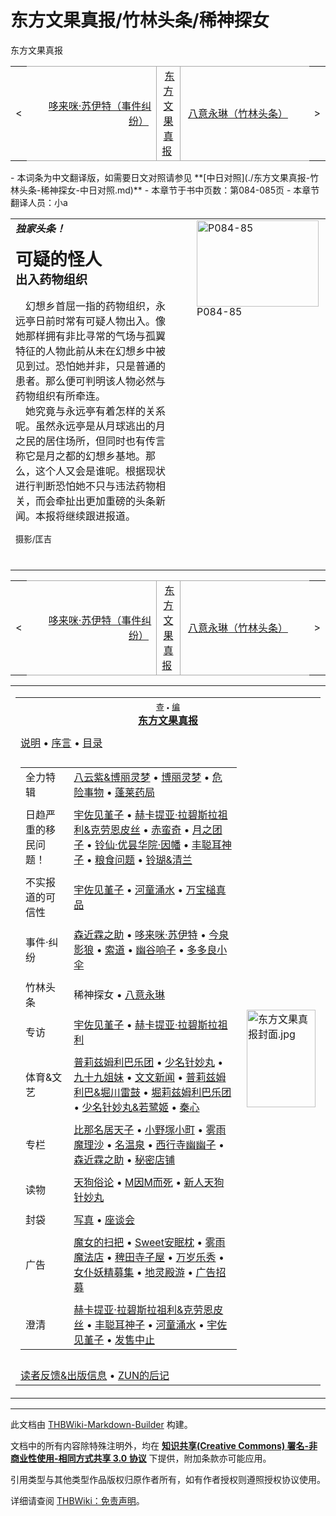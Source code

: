 # 东方文果真报/竹林头条/稀神探女

<!-- source html: G:\repos\THBWiki-Markdown-Builder\THBWikiMarkdown\Temp\main\d\db\ns0%3A%E4%B8%9C%E6%96%B9%E6%96%87%E6%9E%9C%E7%9C%9F%E6%8A%A5%2F%E7%AB%B9%E6%9E%97%E5%A4%B4%E6%9D%A1%2F%E7%A8%80%E7%A5%9E%E6%8E%A2%E5%A5%B3.html -->

东方文果真报

<center>

<table>
<tbody><tr>
<td>&lt;
</td>
<td style="border-top: 1px solid #aaaaaa; border-bottom: 1px solid #aaaaaa; width: 50%; text-align: right"><a href="./东方文果真报-事件纠纷-哆来咪·苏伊特.md" title="东方文果真报/事件纠纷/哆来咪·苏伊特">哆来咪·苏伊特（事件纠纷）</a>&#160;
</td>
<td style="text-align: center; border-left: 1px solid #aaaaaa; border-right: 1px solid #aaaaaa; border-top: 1px solid #aaaaaa; border-bottom: 1px solid #aaaaaa;">&#160;<a href="./东方文果真报.md" title="东方文果真报">东方文果真报</a>&#160;
</td>
<td style="border-top: 1px solid #aaaaaa; border-bottom: 1px solid #aaaaaa; width: 50%; text-align: left">&#160;<a href="./东方文果真报-竹林头条-八意永琳.md" title="东方文果真报/竹林头条/八意永琳">八意永琳（竹林头条）</a>
</td>
<td>&gt;
</td></tr></tbody></table>

  
</center>
- 本词条为中文翻译版，如需要日文对照请参见 **[中日对照](./东方文果真报-竹林头条-稀神探女-中日对照.md)** 
- 本章节于书中页数：第084-085页
- 本章节翻译人员：小a

  
  

  


<table><tbody><tr align="left" valign="top"><td style="min-width:200px;"><i><b>独家头条！</b></i><br>
<p><b><big><big><big>可疑的怪人</big></big></big></b><br>
<b><big>出入药物组织</big></b><br>
</p><p>　幻想乡首屈一指的药物组织，永远亭日前时常有可疑人物出入。像她那样拥有非比寻常的气场与孤翼特征的人物此前从未在幻想乡中被见到过。恐怕她并非，只是普通的患者。那么便可判明该人物必然与药物组织有所牵连。<br>
　她究竟与永远亭有着怎样的关系呢。虽然永远亭是从月球逃出的月之民的居住场所，但同时也有传言称它是月之都的幻想乡基地。那么，这个人又会是谁呢。根据现状进行判断恐怕她不只与违法药物相关，而会牵扯出更加重磅的头条新闻。本报将继续跟进报道。<br>
</p><p><small>摄影/匡吉</small>
</p>
　</td><td width="200px"><div class="thumb infobox noclear" style="width:200px; margin:0 3px 0 1em;">
<div class="thumbinner" style="float:right">
<div class="thumbimage" style="margin: 0; padding: 0;"><a href="./文件-东方文果真报（P084-85）.jpg.md" class="image" title="P084-85"><img alt="P084-85" src="https://upload.thwiki.cc/thumb/0/06/%E4%B8%9C%E6%96%B9%E6%96%87%E6%9E%9C%E7%9C%9F%E6%8A%A5%EF%BC%88P084-85%EF%BC%89.jpg/195px-%E4%B8%9C%E6%96%B9%E6%96%87%E6%9E%9C%E7%9C%9F%E6%8A%A5%EF%BC%88P084-85%EF%BC%89.jpg" decoding="async" loading="lazy" width="195" height="138" srcset="https://upload.thwiki.cc/thumb/0/06/%E4%B8%9C%E6%96%B9%E6%96%87%E6%9E%9C%E7%9C%9F%E6%8A%A5%EF%BC%88P084-85%EF%BC%89.jpg/293px-%E4%B8%9C%E6%96%B9%E6%96%87%E6%9E%9C%E7%9C%9F%E6%8A%A5%EF%BC%88P084-85%EF%BC%89.jpg 1.5x, https://upload.thwiki.cc/thumb/0/06/%E4%B8%9C%E6%96%B9%E6%96%87%E6%9E%9C%E7%9C%9F%E6%8A%A5%EF%BC%88P084-85%EF%BC%89.jpg/390px-%E4%B8%9C%E6%96%B9%E6%96%87%E6%9E%9C%E7%9C%9F%E6%8A%A5%EF%BC%88P084-85%EF%BC%89.jpg 2x" data-file-width="1946" data-file-height="1381"></a></div><div class="thumbcaption" style="margin: 0 0 2px; padding: 0; line-height: 1.1em;">P084-85</div>
</div>
</div></td></tr></tbody></table>



  
  

  

<center>

<table>
<tbody><tr>
<td>&lt;
</td>
<td style="border-top: 1px solid #aaaaaa; border-bottom: 1px solid #aaaaaa; width: 50%; text-align: right"><a href="./东方文果真报-事件纠纷-哆来咪·苏伊特.md" title="东方文果真报/事件纠纷/哆来咪·苏伊特">哆来咪·苏伊特（事件纠纷）</a>&#160;
</td>
<td style="text-align: center; border-left: 1px solid #aaaaaa; border-right: 1px solid #aaaaaa; border-top: 1px solid #aaaaaa; border-bottom: 1px solid #aaaaaa;">&#160;<a href="./东方文果真报.md" title="东方文果真报">东方文果真报</a>&#160;
</td>
<td style="border-top: 1px solid #aaaaaa; border-bottom: 1px solid #aaaaaa; width: 50%; text-align: left">&#160;<a href="./东方文果真报-竹林头条-八意永琳.md" title="东方文果真报/竹林头条/八意永琳">八意永琳（竹林头条）</a>
</td>
<td>&gt;
</td></tr></tbody></table>

  
</center>
  
  

<table><tbody><tr><td><table cellspacing="0" class="nowraplinks mw-collapsible mw-collapsed" style="width:100%;;;"><tbody><tr><th style=";" colspan="3" class="navbox-title"><div class="navbar"><div class="noprint plainlinksneverexpand" style="background-color:transparent; padding:0; font-weight:normal; font-size:80%; white-space:nowrap;"><a href="./模板-东方文果真报导航.md" title="模板:东方文果真报导航"><span style=";;border:none;" title="查看这个模板">查</span></a>&#160;<span style="font-size:80%;">•</span>&#160;<a href="/index.php?title=%E6%A8%A1%E6%9D%BF:%E4%B8%9C%E6%96%B9%E6%96%87%E6%9E%9C%E7%9C%9F%E6%8A%A5%E5%AF%BC%E8%88%AA&amp;action=edit"><span style=";;border:none;" title="您可以编辑这个模板。请在储存变更之前先预览">编</span></a></div></div><span><a href="./东方文果真报.md" title="东方文果真报">东方文果真报</a></span></th></tr><tr><td></td></tr><tr><td class="navbox-abovebelow" style=";" colspan="3"><a href="./东方文果真报-说明.md" title="东方文果真报/说明">说明</a> &#8226; <a href="./东方文果真报-序.md" title="东方文果真报/序">序言</a> &#8226; <a href="./东方文果真报-目录.md" title="东方文果真报/目录">目录</a></td></tr><tr><td></td></tr><tr><td colspan="2" style=";;" class="navbox-list navbox-odd"><div></div><table cellspacing="0" class="nowraplinks navbox-subgroup" style="width:100%;;;;"><tbody><tr><td class="navbox-group" style=";;"><div>全力特辑</div></td><td style=";;" class="navbox-list navbox-odd"><div><a href="./东方文果真报-全力特辑-八云紫&博丽灵梦.md" title="东方文果真报/全力特辑/八云紫&amp;博丽灵梦">八云紫&amp;博丽灵梦</a> &#8226; <a href="./东方文果真报-全力特辑-博丽灵梦.md" title="东方文果真报/全力特辑/博丽灵梦">博丽灵梦</a> &#8226; <a href="./东方文果真报-全力特辑-危险事物.md" title="东方文果真报/全力特辑/危险事物">危险事物</a> &#8226; <a href="./东方文果真报-全力特辑-蓬莱药局.md" title="东方文果真报/全力特辑/蓬莱药局">蓬莱药局</a></div></td></tr><tr><td></td></tr><tr><td class="navbox-group" style=";;"><div>日趋严重的移民问题！</div></td><td style=";;" class="navbox-list navbox-even"><div><a href="./东方文果真报-移民问题-宇佐见堇子.md" title="东方文果真报/移民问题/宇佐见堇子">宇佐见堇子</a> &#8226; <a href="./东方文果真报-移民问题-赫卡提亚·拉碧斯拉祖利&克劳恩皮丝.md" title="东方文果真报/移民问题/赫卡提亚·拉碧斯拉祖利&amp;克劳恩皮丝">赫卡提亚·拉碧斯拉祖利&amp;克劳恩皮丝</a> &#8226; <a href="./东方文果真报-移民问题-赤蛮奇.md" title="东方文果真报/移民问题/赤蛮奇">赤蛮奇</a> &#8226; <a href="./东方文果真报-移民问题-月之团子.md" title="东方文果真报/移民问题/月之团子">月之团子</a> &#8226; <a href="./东方文果真报-移民问题-铃仙·优昙华院·因幡.md" title="东方文果真报/移民问题/铃仙·优昙华院·因幡">铃仙·优昙华院·因幡</a> &#8226; <a href="./东方文果真报-移民问题-丰聪耳神子.md" title="东方文果真报/移民问题/丰聪耳神子">丰聪耳神子</a> &#8226; <a href="./东方文果真报-移民问题-粮食问题.md" title="东方文果真报/移民问题/粮食问题">粮食问题</a> &#8226; <a href="./东方文果真报-移民问题-铃瑚&清兰.md" title="东方文果真报/移民问题/铃瑚&amp;清兰">铃瑚&amp;清兰</a></div></td></tr><tr><td></td></tr><tr><td class="navbox-group" style=";;"><div>不实报道的可信性</div></td><td style=";;" class="navbox-list navbox-odd"><div><a href="./东方文果真报-不实报道-宇佐见堇子.md" title="东方文果真报/不实报道/宇佐见堇子">宇佐见堇子</a> &#8226; <a href="./东方文果真报-不实报道-河童涌水.md" title="东方文果真报/不实报道/河童涌水">河童涌水</a> &#8226; <a href="./东方文果真报-不实报道-万宝槌真品.md" title="东方文果真报/不实报道/万宝槌真品">万宝槌真品</a></div></td></tr><tr><td></td></tr><tr><td class="navbox-group" style=";;"><div>事件·纠纷</div></td><td style=";;" class="navbox-list navbox-even"><div><a href="./东方文果真报-事件纠纷-森近霖之助.md" title="东方文果真报/事件纠纷/森近霖之助">森近霖之助</a> &#8226; <a href="./东方文果真报-事件纠纷-哆来咪·苏伊特.md" title="东方文果真报/事件纠纷/哆来咪·苏伊特">哆来咪·苏伊特</a> &#8226; <a href="./东方文果真报-事件纠纷-今泉影狼.md" title="东方文果真报/事件纠纷/今泉影狼">今泉影狼</a> &#8226; <a href="./东方文果真报-事件纠纷-索道.md" title="东方文果真报/事件纠纷/索道">索道</a> &#8226; <a href="./东方文果真报-事件纠纷-幽谷响子.md" title="东方文果真报/事件纠纷/幽谷响子">幽谷响子</a> &#8226; <a href="./东方文果真报-事件纠纷-多多良小伞.md" title="东方文果真报/事件纠纷/多多良小伞">多多良小伞</a></div></td></tr><tr><td></td></tr><tr><td class="navbox-group" style=";;"><div>竹林头条</div></td><td style=";;" class="navbox-list navbox-odd"><div><a class="mw-selflink selflink">稀神探女</a> &#8226; <a href="./东方文果真报-竹林头条-八意永琳.md" title="东方文果真报/竹林头条/八意永琳">八意永琳</a></div></td></tr><tr><td></td></tr><tr><td class="navbox-group" style=";;"><div>专访</div></td><td style=";;" class="navbox-list navbox-even"><div><a href="./东方文果真报-专访-宇佐见堇子.md" title="东方文果真报/专访/宇佐见堇子">宇佐见堇子</a> &#8226; <a href="./东方文果真报-专访-赫卡提亚·拉碧斯拉祖利.md" title="东方文果真报/专访/赫卡提亚·拉碧斯拉祖利">赫卡提亚·拉碧斯拉祖利</a></div></td></tr><tr><td></td></tr><tr><td class="navbox-group" style=";;"><div>体育&amp;文艺</div></td><td style=";;" class="navbox-list navbox-odd"><div><a href="./东方文果真报-体育文艺-普莉兹姆利巴乐团.md" title="东方文果真报/体育文艺/普莉兹姆利巴乐团">普莉兹姆利巴乐团</a> &#8226; <a href="./东方文果真报-体育文艺-少名针妙丸.md" title="东方文果真报/体育文艺/少名针妙丸">少名针妙丸</a> &#8226; <a href="./东方文果真报-体育文艺-九十九姐妹.md" title="东方文果真报/体育文艺/九十九姐妹">九十九姐妹</a> &#8226; <a href="./东方文果真报-体育文艺-文文新闻.md" title="东方文果真报/体育文艺/文文新闻">文文新闻</a> &#8226; <a href="./东方文果真报-体育文艺-普莉兹姆利巴&堀川雷鼓.md" title="东方文果真报/体育文艺/普莉兹姆利巴&amp;堀川雷鼓">普莉兹姆利巴&amp;堀川雷鼓</a> &#8226; <a href="./东方文果真报-体育文艺-堀莉兹姆利巴乐团.md" title="东方文果真报/体育文艺/堀莉兹姆利巴乐团">堀莉兹姆利巴乐团</a> &#8226; <a href="./东方文果真报-体育文艺-少名针妙丸&若鹭姬.md" title="东方文果真报/体育文艺/少名针妙丸&amp;若鹭姬">少名针妙丸&amp;若鹭姬</a> &#8226; <a href="./东方文果真报-体育文艺-秦心.md" title="东方文果真报/体育文艺/秦心">秦心</a></div></td></tr><tr><td></td></tr><tr><td class="navbox-group" style=";;"><div>专栏</div></td><td style=";;" class="navbox-list navbox-even"><div><a href="./东方文果真报-专栏-比那名居天子.md" title="东方文果真报/专栏/比那名居天子">比那名居天子</a> &#8226; <a href="./东方文果真报-专栏-小野塚小町.md" title="东方文果真报/专栏/小野塚小町">小野塚小町</a> &#8226; <a href="./东方文果真报-专栏-雾雨魔理沙.md" title="东方文果真报/专栏/雾雨魔理沙">雾雨魔理沙</a> &#8226; <a href="./东方文果真报-专栏-名温泉.md" title="东方文果真报/专栏/名温泉">名温泉</a> &#8226; <a href="./东方文果真报-专栏-西行寺幽幽子.md" title="东方文果真报/专栏/西行寺幽幽子">西行寺幽幽子</a> &#8226; <a href="./东方文果真报-专栏-森近霖之助.md" title="东方文果真报/专栏/森近霖之助">森近霖之助</a> &#8226; <a href="./东方文果真报-专栏-秘密店铺.md" title="东方文果真报/专栏/秘密店铺">秘密店铺</a></div></td></tr><tr><td></td></tr><tr><td class="navbox-group" style=";;"><div>读物</div></td><td style=";;" class="navbox-list navbox-odd"><div><a href="./东方文果真报-读物-天狗俗论.md" title="东方文果真报/读物/天狗俗论">天狗俗论</a> &#8226; <a href="./东方文果真报-读物-M因M而死.md" title="东方文果真报/读物/M因M而死">M因M而死</a> &#8226; <a href="./东方文果真报-读物-新人天狗针妙丸.md" title="东方文果真报/读物/新人天狗针妙丸">新人天狗针妙丸</a></div></td></tr><tr><td></td></tr><tr><td class="navbox-group" style=";;"><div>封袋</div></td><td style=";;" class="navbox-list navbox-even"><div><a href="./东方文果真报-封袋-写真.md" title="东方文果真报/封袋/写真">写真</a> &#8226; <a href="./东方文果真报-封袋-座谈会.md" title="东方文果真报/封袋/座谈会">座谈会</a></div></td></tr><tr><td></td></tr><tr><td class="navbox-group" style=";;"><div>广告</div></td><td style=";;" class="navbox-list navbox-odd"><div><a href="./东方文果真报-广告-魔女的扫把.md" title="东方文果真报/广告/魔女的扫把">魔女的扫把</a> &#8226; <a href="./东方文果真报-广告-Sweet安眠枕.md" title="东方文果真报/广告/Sweet安眠枕">Sweet安眠枕</a> &#8226; <a href="./东方文果真报-广告-雾雨魔法店.md" title="东方文果真报/广告/雾雨魔法店">雾雨魔法店</a> &#8226; <a href="./东方文果真报-广告-稗田寺子屋.md" title="东方文果真报/广告/稗田寺子屋">稗田寺子屋</a> &#8226; <a href="./东方文果真报-广告-万岁乐秀.md" title="东方文果真报/广告/万岁乐秀">万岁乐秀</a> &#8226; <a href="./东方文果真报-广告-女仆妖精募集.md" title="东方文果真报/广告/女仆妖精募集">女仆妖精募集</a> &#8226; <a href="./东方文果真报-广告-地灵殿游.md" title="东方文果真报/广告/地灵殿游">地灵殿游</a> &#8226; <a href="./东方文果真报-广告-广告招募.md" title="东方文果真报/广告/广告招募">广告招募</a></div></td></tr><tr><td></td></tr><tr><td class="navbox-group" style=";;"><div>澄清</div></td><td style=";;" class="navbox-list navbox-even"><div><a href="./东方文果真报-澄清-赫卡提亚·拉碧斯拉祖利&克劳恩皮丝.md" title="东方文果真报/澄清/赫卡提亚·拉碧斯拉祖利&amp;克劳恩皮丝">赫卡提亚·拉碧斯拉祖利&amp;克劳恩皮丝</a> &#8226; <a href="./东方文果真报-澄清-丰聪耳神子.md" title="东方文果真报/澄清/丰聪耳神子">丰聪耳神子</a> &#8226; <a href="./东方文果真报-澄清-河童涌水.md" title="东方文果真报/澄清/河童涌水">河童涌水</a> &#8226; <a href="./东方文果真报-澄清-宇佐见堇子.md" title="东方文果真报/澄清/宇佐见堇子">宇佐见堇子</a> &#8226; <a href="./东方文果真报-澄清-发售中止.md" title="东方文果真报/澄清/发售中止">发售中止</a></div></td></tr></tbody></table><div></div></td><td class="navbox-image" style="" rowspan="1"><a href="./文件-东方文果真报封面.jpg.md" class="image"><img alt="东方文果真报封面.jpg" src="https://upload.thwiki.cc/thumb/7/7b/%E4%B8%9C%E6%96%B9%E6%96%87%E6%9E%9C%E7%9C%9F%E6%8A%A5%E5%B0%81%E9%9D%A2.jpg/110px-%E4%B8%9C%E6%96%B9%E6%96%87%E6%9E%9C%E7%9C%9F%E6%8A%A5%E5%B0%81%E9%9D%A2.jpg" decoding="async" loading="lazy" width="110" height="156" srcset="https://upload.thwiki.cc/thumb/7/7b/%E4%B8%9C%E6%96%B9%E6%96%87%E6%9E%9C%E7%9C%9F%E6%8A%A5%E5%B0%81%E9%9D%A2.jpg/165px-%E4%B8%9C%E6%96%B9%E6%96%87%E6%9E%9C%E7%9C%9F%E6%8A%A5%E5%B0%81%E9%9D%A2.jpg 1.5x, https://upload.thwiki.cc/thumb/7/7b/%E4%B8%9C%E6%96%B9%E6%96%87%E6%9E%9C%E7%9C%9F%E6%8A%A5%E5%B0%81%E9%9D%A2.jpg/220px-%E4%B8%9C%E6%96%B9%E6%96%87%E6%9E%9C%E7%9C%9F%E6%8A%A5%E5%B0%81%E9%9D%A2.jpg 2x" data-file-width="1804" data-file-height="2560"></a></td></tr><tr><td></td></tr><tr><td class="navbox-abovebelow" style=";" colspan="3"><a href="./东方文果真报-读者反馈&出版信息.md" title="东方文果真报/读者反馈&amp;出版信息">读者反馈&amp;出版信息</a> &#8226; <a href="./东方文果真报-后记.md" title="东方文果真报/后记">ZUN的后记</a></td></tr></tbody></table></td></tr></tbody></table>






---

此文档由 [THBWiki-Markdown-Builder](https://github.com/Delsin-Yu/THBWiki-Markdown-Builder) 构建。

文档中的所有内容除特殊注明外，均在 [**知识共享(Creative Commons) 署名-非商业性使用-相同方式共享 3.0 协议**](https://creativecommons.org/licenses/by-sa/3.0/deed.zh-hans) 下提供，附加条款亦可能应用。

引用类型与其他类型作品版权归原作者所有，如有作者授权则遵照授权协议使用。

详细请查阅 [THBWiki：免责声明](https://thbwiki.cc/THBWiki:%E5%85%8D%E8%B4%A3%E5%A3%B0%E6%98%8E)。

